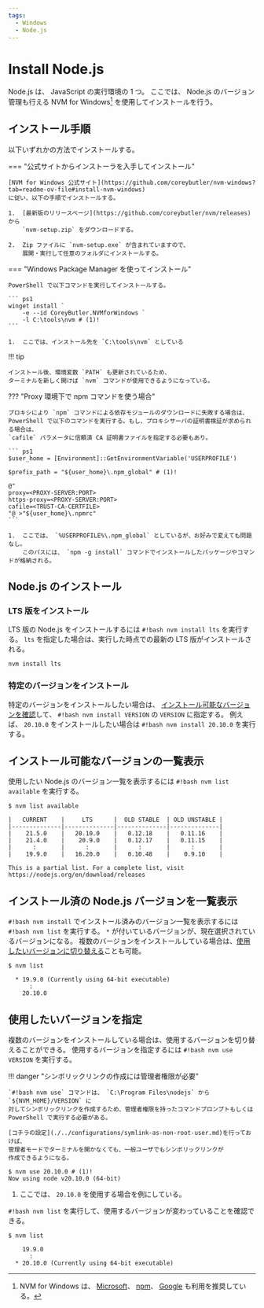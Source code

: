 ```yaml
---
tags:
  - Windows
  - Node.js
---
```


# Install Node.js

Node.js は、 JavaScript の実行環境の 1 つ。
ここでは、 Node.js のバージョン管理も行える NVM for Windows[^1] を使用してインストールを行う。

## インストール手順

以下いずれかの方法でインストールする。

=== "公式サイトからインストーラを入手してインストール"

    [NVM for Windows 公式サイト](https://github.com/coreybutler/nvm-windows?tab=readme-ov-file#install-nvm-windows)
    に従い、以下の手順でインストールする。

    1.  [最新版のリリースページ](https://github.com/coreybutler/nvm/releases) から
        `nvm-setup.zip` をダウンロードする。

    2.  Zip ファイルに `nvm-setup.exe` が含まれていますので、
        展開・実行して任意のフォルダにインストールする。

=== "Windows Package Manager を使ってインストール"

    PowerShell で以下コマンドを実行してインストールする。

    ``` ps1
    winget install `
        -e --id CoreyButler.NVMforWindows `
        -l C:\tools\nvm # (1)!
    ```

    1.  ここでは、インストール先を `C:\tools\nvm` としている

!!! tip

    インストール後、環境変数 `PATH` も更新されているため、
    ターミナルを新しく開けば `nvm` コマンドが使用できるようになっている。

??? "Proxy 環境下で npm コマンドを使う場合"

    プロキシにより `npm` コマンドによる依存モジュールのダウンロードに失敗する場合は、
    PowerShell で以下のコマンドを実行する。もし、プロキシサーバの証明書検証が求められる場合は、
    `cafile` パラメータに信頼済 CA 証明書ファイルを指定する必要もあり。

    ``` ps1
    $user_home = [Environment]::GetEnvironmentVariable('USERPROFILE')

    $prefix_path = "${user_home}\.npm_global" # (1)!

    @"
    proxy=<PROXY-SERVER:PORT>
    https-proxy=<PROXY-SERVER:PORT>
    cafile=<TRUST-CA-CERTFILE>
    "@ >"${user_home}\.npmrc"
    ```

    1.  ここでは、 `%USERPROFILE%\.npm_global` としているが、お好みで変えても問題なし。
        このパスには、 `npm -g install` コマンドでインストールしたパッケージやコマンドが格納される。

## Node.js のインストール

### LTS 版をインストール

LTS 版の Node.js をインストールするには `#!bash nvm install lts` を実行する。
`lts` を指定した場合は、実行した時点での最新の LTS 版がインストールされる。

``` powershell
nvm install lts
```

### 特定のバージョンをインストール

特定のバージョンをインストールしたい場合は、
[インストール可能なバージョンを確認](#インストール可能なバージョンの一覧表示)して、
`#!bash nvm install VERSION` の `VERSION` に指定する。
例えば、 `20.10.0` をインストールしたい場合は `#!bash nvm install 20.10.0` を実行する。

## インストール可能なバージョンの一覧表示

使用したい Node.js のバージョン一覧を表示するには `#!bash nvm list available` を実行する。

``` console
$ nvm list available

|   CURRENT    |     LTS      |  OLD STABLE  | OLD UNSTABLE |
|--------------|--------------|--------------|--------------|
|    21.5.0    |   20.10.0    |   0.12.18    |   0.11.16    |
|    21.4.0    |    20.9.0    |   0.12.17    |   0.11.15    |
|      :       |      :       |      :       |      :       |
|    19.9.0    |   16.20.0    |   0.10.48    |    0.9.10    |

This is a partial list. For a complete list, visit https://nodejs.org/en/download/releases
```

## インストール済の Node.js バージョンを一覧表示

`#!bash nvm install` でインストール済みのバージョン一覧を表示するには `#!bash nvm list` を実行する。
`*` が付いているバージョンが、現在選択されているバージョンになる。
複数のバージョンをインストールしている場合は、[使用したいバージョンに切り替える](#使用したいバージョンを指定)ことも可能。

``` console
$ nvm list

  * 19.9.0 (Currently using 64-bit executable)
      :
    20.10.0
```

## 使用したいバージョンを指定

複数のバージョンをインストールしている場合は、使用するバージョンを切り替えることができる。
使用するバージョンを指定するには `#!bash nvm use VERSION` を実行する。

!!! danger "シンボリックリンクの作成には管理者権限が必要"

    `#!bash nvm use` コマンドは、 `C:\Program Files\nodejs` から `${NVM_HOME}/VERSION` に
    対してシンボリックリンクを作成するため、管理者権限を持ったコマンドプロンプトもしくは
    PowerShell で実行する必要がある。

    [コチラの設定](./../configurations/symlink-as-non-root-user.md)を行っておけば、
    管理者モードでターミナルを開かなくても、一般ユーザでもシンボリックリンクが
    作成できるようになる。

``` console
$ nvm use 20.10.0 # (1)!
Now using node v20.10.0 (64-bit)
```

1.  ここでは、 `20.10.0` を使用する場合を例にしている。

`#!bash nvm list` を実行して、使用するバージョンが変わっていることを確認できる。

``` console
$ nvm list

    19.9.0
      :
  * 20.10.0 (Currently using 64-bit executable)
```

[^1]:   NVM for Windows は、 [Microsoft](https://learn.microsoft.com/en-us/windows/dev-environment/javascript/nodejs-on-windows)、 [npm](https://docs.npmjs.com/cli/v9/configuring-npm/install#windows-node-version-managers)、
[Google](https://cloud.google.com/nodejs/docs/setup?hl=ja#installing_nvm) も利用を推奨している。
